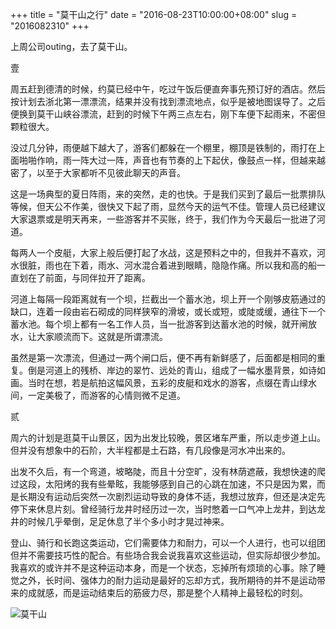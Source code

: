 +++
title = "莫干山之行"
date = "2016-08-23T10:00:00+08:00"
slug = "2016082310"
+++

上周公司outing，去了莫干山。

壹

周五赶到德清的时候，约莫已经中午，吃过午饭后便直奔事先预订好的酒店。然后按计划去浙北第一漂漂流，结果并没有找到漂流地点，似乎是被地图误导了。之后便换到莫干山峡谷漂流，赶到的时候下午两三点左右，刚下车便下起雨来，不密但颗粒很大。

没过几分钟，雨便越下越大了，游客们都躲在一个棚里，棚顶是铁制的，雨打在上面啪啪作响，雨一阵大过一阵，声音也有节奏的上下起伏，像鼓点一样，但越来越密了，以至于大家都听不见彼此聊天的声音。

这是一场典型的夏日阵雨，来的突然，走的也快。于是我们买到了最后一批票排队等候，但天公不作美，很快又下起了雨，显然今天的运气不佳。管理人员已经建议大家退票或是明天再来，一些游客并不买账，终于，我们作为今天最后一批进了河道。

每两人一个皮艇，大家上般后便打起了水战，这是预料之中的，但我并不喜欢，河水很脏，雨也在下着，雨水、河水混合着进到眼睛，隐隐作痛。所以我和高的船一直划在了前面，与同伴拉开了距离。

河道上每隔一段距离就有一个坝，拦截出一个蓄水池，坝上开一个刚够皮筋通过的缺口，连着一段由岩石砌成的同样狭窄的滑坡，或长或短，或陡或缓，通往下一个蓄水池。每个坝上都有一名工作人员，当一批游客到达蓄水池的时候，就开闸放水，让大家顺流而下。这就是所谓漂流。

虽然是第一次漂流，但通过一两个闸口后，便不再有新鲜感了，后面都是相同的重复。倒是河道上的残桥、岸边的翠竹、远处的青山，组成了一幅水墨背景，如诗如画。当时在想，若是航拍这幅风景，五彩的皮艇和戏水的游客，点缀在青山绿水间，一定美极了，而游客的心情则微不足道。

贰

周六的计划是逛莫干山景区，因为出发比较晚，景区堵车严重，所以走步道上山。但并没有想象中的石阶，大半程都是土石路，有几段像是河水冲出来的。

出发不久后，有一个弯道，坡略陡，而且十分空旷，没有林荫遮蔽，我想快速的爬过这段，太阳烤的我有些晕眩，我能够感到自己的心跳在加速，不只是因为累，而是长期没有运动后突然一次剧烈运动导致的身体不适，我想过放弃，但还是决定先停下来休息片刻。曾经骑行龙井时经历过一次，当时憋着一口气冲上龙井，到达龙井的时候几乎晕倒，足足休息了半个多小时才晃过神来。

登山、骑行和长跑这类运动，它们需要体力和耐力，可以一个人进行，也可以组团但并不需要技巧性的配合。有些场合我会说我喜欢这些运动，但实际却很少参加。我喜欢的或许并不是这种运动本身，而是一个状态，忘掉所有烦琐的心事。除了睡觉之外，长时间、强体力的耐力运动是最好的忘却方式，我所期待的并不是运动带来的成就感，而是运动结束后的筋疲力尽，那是整个人精神上最轻松的时刻。

![莫干山](/blog_static/2016/20160823-the-trip-to-moganshan.jpg)


